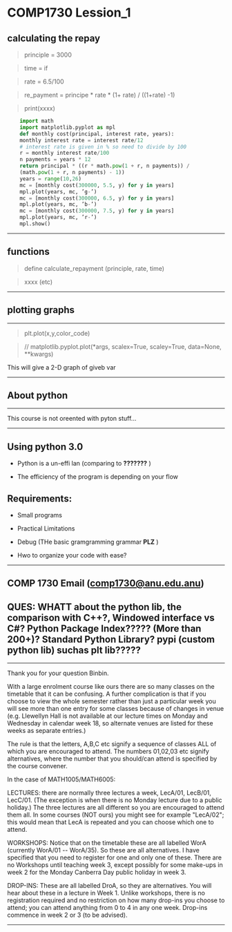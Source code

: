 # COMP1730 Lession_1 

## calculating the repay 

> principle  = 3000

> time = if <!--Years-->

> rate = 6.5/100 <!--%-->

> re_payment = principe * rate * (1+ rate) / ((1+rate) -1)

> print(xxxx)

<!-- run the program and you should get approx 31985-->


```python
    import math
    import matplotlib.pyplot as mpl
    def monthly cost(principal, interest rate, years):
    monthly interest rate = interest rate/12
    # interest rate is given in % so need to divide by 100
    r = monthly interest rate/100
    n payments = years * 12
    return principal * ((r * math.pow(1 + r, n payments)) /
    (math.pow(1 + r, n payments) - 1))
    years = range(10,26)
    mc = [monthly cost(300000, 5.5, y) for y in years]
    mpl.plot(years, mc, ’g-’)
    mc = [monthly cost(300000, 6.5, y) for y in years]
    mpl.plot(years, mc, ’b-’)
    mc = [monthly cost(300000, 7.5, y) for y in years]
    mpl.plot(years, mc, ’r-’)
    mpl.show()
```
---

## functions 

> define calculate_repayment (principle, rate, time)

> xxxx (etc)

---

## plotting graphs

---

> plt.plot(x,y,color_code)

>\// matplotlib.pyplot.plot(*args, scalex=True, scaley=True, data=None, **kwargs)

<!-- plt is one of the math lib in the python-->

This will give a 2-D graph of giveb var

---

## About python

---

This course is not oreented with pyton stuff...

---

## Using python 3.0

* Python is a un-effi lan (comparing to **???????** ) 

* The efficiency of the program is depending on your flow

## Requirements:

* Small programs 

* Practical Limitations 

* Debug (THe basic gramgramming grammar **PLZ** )

* Hwo to organize your code with ease? 

---

## COMP 1730 Email (comp1730@anu.edu.anu)
## QUES: WHATT about the python lib, the comparison with C++?, Windowed interface vs C#? Python Package Index????? (More than 200+)? Standard Python Library? pypi (custom python lib) suchas plt lib????? 

---

	
Thank you for your question Binbin.

With a large enrolment course like ours there are so many classes on the timetable that it can be confusing. A further complication is that if you choose to view the whole semester rather than just a particular week you will see more than one entry for some classes because of changes in venue (e.g. Llewellyn Hall is not available at our lecture times on Monday and Wednesday in calendar week 18, so alternate venues are listed for these weeks as separate entries.)

The rule is that the letters, A,B,C etc signify a sequence of classes ALL of which you are encouraged to attend. The numbers 01,02,03 etc signify alternatives, where the number that you should/can attend is specified by the course convener.

In the case of MATH1005/MATH6005:

LECTURES: there are normally three lectures a week, LecA/01, LecB/01, LecC/01. (The exception is when there is no Monday lecture due to a public holiday.) The three lectures are all different so you are encouraged to attend them all.  In some courses (NOT ours) you might see for example "LecA/02"; this would mean that LecA is repeated and you can choose which one to attend.

WORKSHOPS: Notice that on the timetable these are all labelled WorA (currently WorA/01 -- WorA/35). So these are all alternatives. I have specified that you need to register for one and only one of these. There are no Workshops until teaching week 3, except possibly for some make-ups in week 2 for the Monday Canberra Day public holiday in week 3. 

DROP-INS: These are all labelled DroA, so they are alternatives. You will hear about these in a lecture in Week 1. Unlike workshops, there is no registration required and no restriction on how many drop-ins you choose to attend; you can attend anything from 0 to 4 in any one week. Drop-ins commence in week 2 or 3 (to be advised).

---